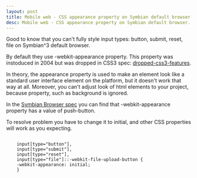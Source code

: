 ```yaml
---
layout: post
title: Mobile web - CSS appearance property on Symbian default browser
desc: Mobile web - CSS appearance property on Symbian default browser.
---
```


Good to know that you can't fully style input types: button, submit, reset, file on Symbian^3 default browser.

By default they use -webkit-appearance property. This property was instoduced in 2004 but was dropped in CSS3 spec: <a href="http://wiki.csswg.org/spec/css4-ui#dropped-css3-features" target="_blank">dropped-css3-features</a>.

In theory, the appearance property is used to make an element look like a standard user interface element on the platform, but it doesn't work that way at all.
Moreover, you can't adjust look of html elements to your project, because property, such as background is ignored.

In the <a href="http://www.developer.nokia.com/Resources/Library/Web/nokia-browsers/symbian-browsers/default-css-style-sheet.html" target="_blank">Symbian Browser spec</a> you can find that -webkit-appearance property has a value of push-button.

To resolve problem you have to change it to initial, and other CSS properties will work as you expecting.

<pre>
<code>
    input[type="button"],
    input[type="submit"],
    input[type="reset"],
    input[type="file"]::-webkit-file-upload-button {
    -webkit-appearance: initial;
    }
</code>
</pre>

